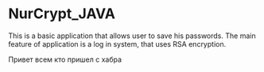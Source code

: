 # NurCrypt_JAVA

This is a basic application that allows user to save his passwords.
The main feature of application is a log in system, that uses RSA encryption.


Привет всем кто пришел с хабра
